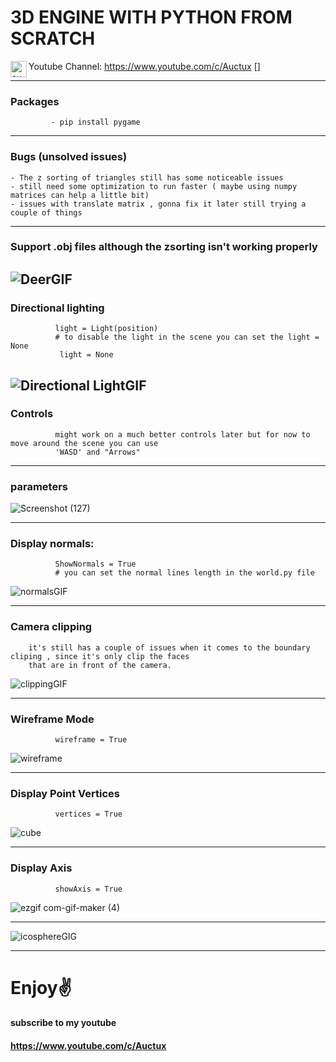 # 3D ENGINE WITH PYTHON FROM SCRATCH

 Youtube Channel: https://www.youtube.com/c/Auctux [<img align="left" alt="auctux | YouTube" style="color: 'red'" width="26px" src="https://cdn.jsdelivr.net/npm/simple-icons@v3/icons/youtube.svg" />]


---
### Packages
             - pip install pygame
---
### Bugs (unsolved issues)
    - The z sorting of triangles still has some noticeable issues
    - still need some optimization to run faster ( maybe using numpy matrices can help a little bit)
    - issues with translate matrix , gonna fix it later still trying a couple of things

---
### Support .obj files although the zsorting isn't working properly
![DeerGIF](https://user-images.githubusercontent.com/48150537/121646510-06faf980-cab3-11eb-9edf-b26271163645.gif)
---
### Directional lighting

              light = Light(position)
              # to disable the light in the scene you can set the light = None
               light = None
 ![Directional LightGIF](https://user-images.githubusercontent.com/48150537/121668156-a5de2080-cac8-11eb-9efa-9d5e8bf80428.gif)
---
### Controls
              might work on a much better controls later but for now to move around the scene you can use
              'WASD' and "Arrows"
      
---
### parameters
![Screenshot (127)](https://user-images.githubusercontent.com/48150537/122591266-5a0b1880-d080-11eb-805d-840e0c87c177.png)


---
### Display normals:
              ShowNormals = True
              # you can set the normal lines length in the world.py file
![normalsGIF](https://user-images.githubusercontent.com/48150537/121646570-1712d900-cab3-11eb-8ae0-5a640291659b.gif)

---

### Camera clipping
        it's still has a couple of issues when it comes to the boundary cliping , since it's only clip the faces
        that are in front of the camera.
![clippingGIF](https://user-images.githubusercontent.com/48150537/121647190-bfc13880-cab3-11eb-8ee7-c0ee61f47849.gif)

---
### Wireframe Mode
              wireframe = True
![wireframe](https://user-images.githubusercontent.com/48150537/121646751-41649680-cab3-11eb-8a56-8ee20a5c08ab.gif)

---
### Display Point Vertices
              vertices = True
![cube](https://user-images.githubusercontent.com/48150537/121646975-7ec92400-cab3-11eb-8d73-f5eebe130b62.gif)

---
### Display Axis
              showAxis = True
 ![ezgif com-gif-maker (4)](https://user-images.githubusercontent.com/48150537/122591036-000a5300-d080-11eb-82dd-8c29d3842702.gif)
             
---
![icosphereGIG](https://user-images.githubusercontent.com/48150537/121646963-7cff6080-cab3-11eb-9341-cb007f568611.gif)

---
# Enjoy✌
#### subscribe to my youtube
#### https://www.youtube.com/c/Auctux


[youtube]: https://www.youtube.com/channel/UCjPk9YDheKst1FlAf_KSpyA
